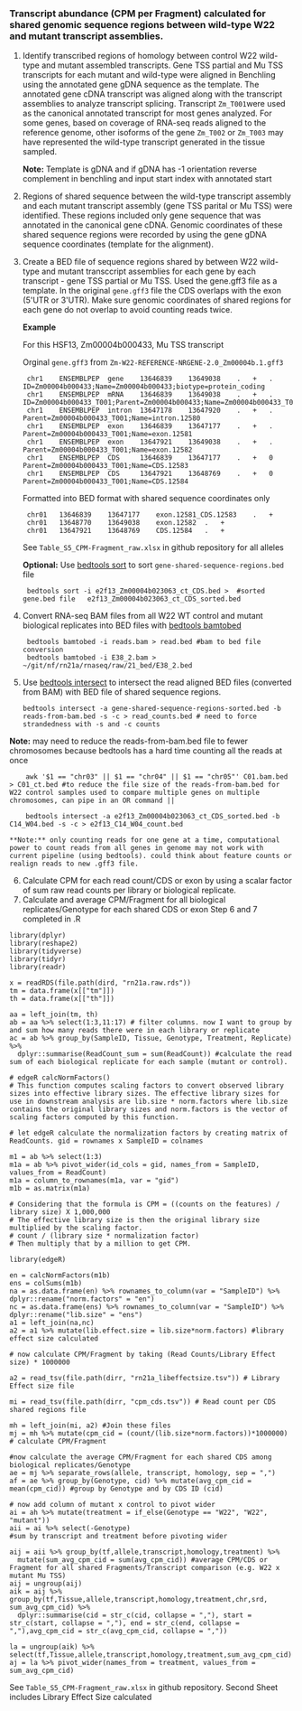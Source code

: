 ### Transcript abundance (CPM per Fragment) calculated for shared genomic sequence regions between wild-type W22 and mutant transcript assemblies. 

1. Identify transcribed regions of homology between control W22 wild-type and mutant assembled transcripts. Gene TSS partial and Mu TSS transcripts for each mutant and wild-type were aligned in Benchling using the annotated gene gDNA sequence as the template. The annotated gene cDNA transcript was aligned along with the transcript assemblies to analyze transcript splicing. Transcript `Zm_T001`were used as the canonical annotated transcript for most genes analyzed. For some genes, based on coverage of RNA-seq reads aligned to the reference genome, other isoforms of the gene `Zm_T002` or `Zm_T003` may have represented the wild-type transcript generated in the tissue sampled. 

	**Note:** Template is gDNA and if gDNA has -1 orientation reverse complement in benchling and input start index with annotated start
2. Regions of shared sequence between the wild-type transcript assembly and each mutant transcript assembly (gene TSS parital or Mu TSS) were identified. These regions included only gene sequence that was annotated in the canonical gene cDNA. Genomic coordinates of these shared sequence regions were recorded by using the gene gDNA sequence coordinates (template for the alignment).
3. Create a BED file of sequence regions shared by between W22 wild-type and mutant transccript assemblies for each gene by each transcript - gene TSS partial or Mu TSS. Used the gene.gff3 file as a template. In the original `gene.gff3` file the CDS overlaps with the exon (5'UTR or 3'UTR). Make sure genomic coordinates of shared regions for each gene do not overlap to avoid counting reads twice.

	**Example**
	
	For this HSF13, Zm00004b000433, Mu TSS transcript
	
	Orginal `gene.gff3` from `Zm-W22-REFERENCE-NRGENE-2.0_Zm00004b.1.gff3`
	
		chr1	ENSEMBLPEP	gene	13646839	13649038	.	+	.	ID=Zm00004b000433;Name=Zm00004b000433;biotype=protein_coding
		chr1	ENSEMBLPEP	mRNA	13646839	13649038	.	+	.	ID=Zm00004b000433_T001;Parent=Zm00004b000433;Name=Zm00004b000433_T001;biotype=protein_coding
		chr1	ENSEMBLPEP	intron	13647178	13647920	.	+	.	Parent=Zm00004b000433_T001;Name=intron.12580
		chr1	ENSEMBLPEP	exon	13646839	13647177	.	+	.	Parent=Zm00004b000433_T001;Name=exon.12581
		chr1	ENSEMBLPEP	exon	13647921	13649038	.	+	.	Parent=Zm00004b000433_T001;Name=exon.12582
		chr1	ENSEMBLPEP	CDS		13646839	13647177	.	+	0	Parent=Zm00004b000433_T001;Name=CDS.12583
		chr1	ENSEMBLPEP	CDS		13647921	13648769	.	+	0	Parent=Zm00004b000433_T001;Name=CDS.12584
	
	Formatted into BED format with shared sequence coordinates only
	
		chr01	13646839	13647177	exon.12581_CDS.12583	.	+
		chr01	13648770	13649038	exon.12582	.	+
		chr01	13647921	13648769	CDS.12584	.	+
		
	See `Table_S5_CPM-Fragment_raw.xlsx` in github repository for all alleles 
	
	**Optional:** Use [bedtools sort](https://bedtools.readthedocs.io/en/latest/content/tools/sort.html) to sort `gene-shared-sequence-regions.bed` file
	
		bedtools sort -i e2f13_Zm00004b023063_ct_CDS.bed >  #sorted gene.bed file	e2f13_Zm00004b023063_ct_CDS_sorted.bed
	
4. Convert RNA-seq BAM files from all W22 WT control and mutant biological replicates into BED files with [bedtools bamtobed](https://bedtools.readthedocs.io/en/latest/content/tools/bamtobed.html)
	
		bedtools bamtobed -i reads.bam > read.bed #bam to bed file conversion
		bedtools bamtobed -i E38_2.bam > ~/git/nf/rn21a/rnaseq/raw/21_bed/E38_2.bed
		
5. 	Use [bedtools intersect](https://bedtools.readthedocs.io/en/latest/content/tools/intersect.html) to intersect the read aligned BED files (converted from BAM) with BED file of shared sequence regions.  

		bedtools intersect -a gene-shared-sequence-regions-sorted.bed -b reads-from-bam.bed -s -c > read_counts.bed # need to force strandedness with -s and -c counts		
**Note:** may need to reduce the reads-from-bam.bed file to fewer chromosomes because bedtools has a hard time counting all the reads at once 

		awk '$1 == "chr03" || $1 == "chr04" || $1 == "chr05"' C01.bam.bed > C01_ct.bed #to reduce the file size of the reads-from-bam.bed for W22 control samples used to compare multiple genes on multiple chromosomes, can pipe in an OR command || 
		
		bedtools intersect -a e2f13_Zm00004b023063_ct_CDS_sorted.bed -b C14_W04.bed -s -c > e2f13_C14_W04_count.bed 
		
	**Note:** only counting reads for one gene at a time, computational power to count reads from all genes in genome may not work with current pipeline (using bedtools). could think about feature counts or realign reads to new .gff3 file.
	
6. Calculate CPM for each read count/CDS or exon by using a scalar factor of sum raw read counts per library or biological replicate. 
7. Calculate and average CPM/Fragment for all biological replicates/Genotype for each shared CDS or exon
Step 6 and 7 completed in .R

```{r}
library(dplyr)
library(reshape2)
library(tidyverse)
library(tidyr)
library(readr)

x = readRDS(file.path(dird, "rn21a.raw.rds")) 
tm = data.frame(x[["tm"]])
th = data.frame(x[["th"]])

aa = left_join(tm, th)
ab = aa %>% select(1:3,11:17) # filter columns. now I want to group by and sum how many reads there were in each library or replicate
ac = ab %>% group_by(SampleID, Tissue, Genotype, Treatment, Replicate) %>%
  dplyr::summarise(ReadCount_sum = sum(ReadCount)) #calculate the read sum of each biological replicate for each sample (mutant or control). 

# edgeR calcNormFactors()
# This function computes scaling factors to convert observed library sizes into effective library sizes. The effective library sizes for use in downstream analysis are lib.size * norm.factors where lib.size contains the original library sizes and norm.factors is the vector of scaling factors computed by this function.

# let edgeR calculate the normalization factors by creating matrix of ReadCounts. gid = rownames x SampleID = colnames

m1 = ab %>% select(1:3)
m1a = ab %>% pivot_wider(id_cols = gid, names_from = SampleID, values_from = ReadCount)
m1a = column_to_rownames(m1a, var = "gid")
m1b = as.matrix(m1a) 

# Considering that the formula is CPM = ((counts on the features) / library size) X 1,000,000
# The effective library size is then the original library size multiplied by the scaling factor.
# count / (library size * normalization factor)
# Then multiply that by a million to get CPM.

library(edgeR)

en = calcNormFactors(m1b)
ens = colSums(m1b)
na = as.data.frame(en) %>% rownames_to_column(var = "SampleID") %>% dplyr::rename("norm.factors" = "en")
nc = as.data.frame(ens) %>% rownames_to_column(var = "SampleID") %>% dplyr::rename("lib.size" = "ens")
a1 = left_join(na,nc)
a2 = a1 %>% mutate(lib.effect.size = lib.size*norm.factors) #library effect size calculated

# now calculate CPM/Fragment by taking (Read Counts/Library Effect size) * 1000000 

a2 = read_tsv(file.path(dirr, "rn21a_libeffectsize.tsv")) # Library Effect size file

mi = read_tsv(file.path(dirr, "cpm_cds.tsv")) # Read count per CDS shared regions file

mh = left_join(mi, a2) #Join these files
mj = mh %>% mutate(cpm_cid = (count/(lib.size*norm.factors))*1000000) # calculate CPM/Fragment

#now calculate the average CPM/Fragment for each shared CDS among biological replicates/Genotype
ae = mj %>% separate_rows(allele, transcript, homology, sep = ",") 
af = ae %>% group_by(Genotype, cid) %>% mutate(avg_cpm_cid = mean(cpm_cid)) #group by Genotype and by CDS ID (cid)

# now add column of mutant x control to pivot wider 
ai = ah %>% mutate(treatment = if_else(Genotype == "W22", "W22", "mutant"))
aii = ai %>% select(-Genotype)
#sum by transcript and treatment before pivoting wider 

aij = aii %>% group_by(tf,allele,transcript,homology,treatment) %>%
  mutate(sum_avg_cpm_cid = sum(avg_cpm_cid)) #average CPM/CDS or Fragment for all shared Fragments/Transcript comparison (e.g. W22 x mutant Mu TSS)
aij = ungroup(aij)
aik = aij %>% group_by(tf,Tissue,allele,transcript,homology,treatment,chr,srd, sum_avg_cpm_cid) %>% 
  dplyr::summarise(cid = str_c(cid, collapse = ","), start = str_c(start, collapse = ","), end = str_c(end, collapse = ","),avg_cpm_cid = str_c(avg_cpm_cid, collapse = ","))

la = ungroup(aik) %>% select(tf,Tissue,allele,transcript,homology,treatment,sum_avg_cpm_cid)
aj = la %>% pivot_wider(names_from = treatment, values_from = sum_avg_cpm_cid)
```
See `Table_S5_CPM-Fragment_raw.xlsx` in github repository. Second Sheet includes Library Effect Size calculated
